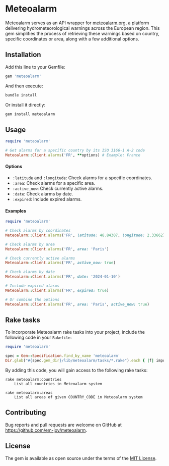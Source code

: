 # Meteoalarm

Meteoalarm serves as an API wrapper for [meteoalarm.org](https://meteoalarm.org/en/live/), a platform delivering hydrometeorological warnings across the European region. This gem simplifies the process of retrieving these warnings based on country, specific coordinates or area, along with a few additional options.

## Installation

Add this line to your Gemfile:

```ruby
gem 'meteoalarm'
```

And then execute:

```bash
bundle install
```

Or install it directly:

```bash
gem install meteoalarm
```

## Usage

```ruby
require 'meteoalarm'

# Get alarms for a specific country by its ISO 3166-1 A-2 code
Meteoalarm::Client.alarms('FR', **options) # Example: France
```

#### Options

- `:latitude` and `:longitude`: Check alarms for a specific coordinates.
- `:area`: Check alarms for a specific area.
- `:active_now`: Check currently active alarms.
- `:date`: Check alarms by date.
- `:expired`: Include expired alarms.

#### Examples

```ruby
require 'meteoalarm'

# Check alarms by coordinates
Meteoalarm::Client.alarms('FR', latitude: 48.84307, longitude: 2.33662)

# Check alarms by area
Meteoalarm::Client.alarms('FR', area: 'Paris')

# Check currently active alarms
Meteoalarm::Client.alarms('FR', active_now: true)

# Check alarms by date
Meteoalarm::Client.alarms('FR', date: '2024-01-10')

# Include expired alarms
Meteoalarm::Client.alarms('FR', expired: true)

# Or combine the options
Meteoalarm::Client.alarms('FR', area: 'Paris', active_now: true)
```

## Rake tasks

To incorporate Meteoalarm rake tasks into your project, include the following code in your `Rakefile`:
```ruby
require 'meteoalarm'

spec = Gem::Specification.find_by_name 'meteoalarm'
Dir.glob("#{spec.gem_dir}/lib/meteoalarm/tasks/*.rake").each { |f| import f }
```
By adding this code, you will gain access to the following rake tasks:
```
rake meteoalarm:countries
    List all countries in Meteoalarm system

rake meteoalarm:areas
    List all areas of given COUNTRY_CODE in Meteoalarm system
```

## Contributing

Bug reports and pull requests are welcome on GitHub at https://github.com/em-jov/meteoalarm.

## License

The gem is available as open source under the terms of the [MIT License](https://opensource.org/licenses/MIT).
